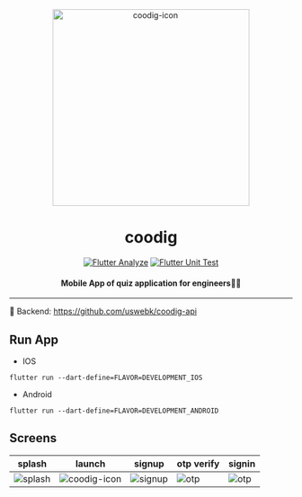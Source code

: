 <div align="center"> 
<img width="350" alt="coodig-icon" src="https://github.com/uswebk/coodig-mobile/assets/50518919/591c5968-3753-4915-9ea0-eb21bf38e36c">
<h1>coodig</h1>

[![Flutter Analyze](https://github.com/uswebk/coodig-mobile/actions/workflows/analyze.yml/badge.svg)](https://github.com/uswebk/coodig-mobile/actions/workflows/analyze.yml)
[![Flutter Unit Test](https://github.com/uswebk/coodig-mobile/actions/workflows/unit_test.yml/badge.svg)](https://github.com/uswebk/coodig-mobile/actions/workflows/unit_test.yml)

<h4>Mobile App of quiz application for engineers🧑‍💻</h4>
</div> 

---


🚀 Backend: https://github.com/uswebk/coodig-api


## Run App
* IOS
```
flutter run --dart-define=FLAVOR=DEVELOPMENT_IOS
```

* Android
```
flutter run --dart-define=FLAVOR=DEVELOPMENT_ANDROID
```

## Screens
|splash|launch|signup|otp verify|signin|
|---|---|---|---|---|
|<img alt="splash" src="https://github.com/uswebk/coodig-mobile/assets/50518919/34ec4aa7-ed17-40b2-b93a-1145154dbc2a">|<img alt="coodig-icon" src="https://github.com/uswebk/coodig-mobile/assets/50518919/742f4430-3bf2-4c07-9cdf-f19769783602">|<img alt="signup" src="https://github.com/uswebk/coodig-mobile/assets/50518919/86aaf481-fc05-4256-87db-576c372fc104">|<img alt="otp" src="https://github.com/uswebk/coodig-mobile/assets/50518919/d3cca11f-d81c-42a5-b367-e840ebb06a9f">|<img alt="otp" src="https://github.com/uswebk/coodig-mobile/assets/50518919/471c939c-a37d-448e-bbe9-0cdc812eeeeb">|


